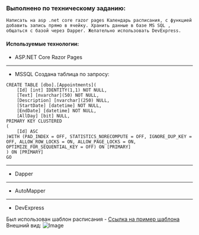 ### Выполнено по техническому заданию:
```Написать на asp .net core razor pages Календарь расписания, с функцией добавить запись прямо в ячейку. Хранить данные в базе MS SQL , общаться с базой через Dapper. Желательно использовать DevExpress.```

#### Используемые технологии:
- ASP.NЕT Core Razor Pages
---
- MSSQL
Создана таблица по запросу:
```
CREATE TABLE [dbo].[Appointments](
	[Id] [int] IDENTITY(1,1) NOT NULL,
	[Text] [nvarchar](50) NOT NULL,
	[Description] [nvarchar](250) NULL,
	[StartDate] [datetime] NOT NULL,
	[EndDate] [datetime] NOT NULL,
	[AllDay] [bit] NULL,
PRIMARY KEY CLUSTERED 
(
	[Id] ASC
)WITH (PAD_INDEX = OFF, STATISTICS_NORECOMPUTE = OFF, IGNORE_DUP_KEY = OFF, ALLOW_ROW_LOCKS = ON, ALLOW_PAGE_LOCKS = ON, OPTIMIZE_FOR_SEQUENTIAL_KEY = OFF) ON [PRIMARY]
) ON [PRIMARY]
GO
```
---
- Dapper
---
- AutoMapper
---
- DevExpress

Был использован шаблон расписания - [Ссылка на пример шаблона](https://demos.devexpress.com/ASPNetCore/Demo/Scheduler/BasicViews/NetCore/Light/)
Внешний вид:
![Image](https://i.ibb.co/fnYgdTJ/image.png)


